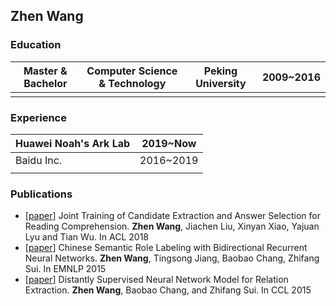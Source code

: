## Zhen Wang
### Education
| Master & Bachelor | Computer Science & Technology | Peking University | 2009\~2016 |
| ------------- | ------------- | ------------- | ------------- |
|||||

### Experience

| Huawei Noah's Ark Lab | 2019\~Now |
| ------------- | ------------- |
| Baidu Inc. | 2016\~2019 |
|||

### Publications

- \[[paper](https://www.aclweb.org/anthology/P18-1159/)\] Joint Training of Candidate Extraction and Answer Selection for Reading Comprehension. **Zhen Wang**, Jiachen Liu, Xinyan Xiao, Yajuan Lyu and Tian Wu. In ACL 2018
- \[[paper](https://www.aclweb.org/anthology/D15-1186/)\] Chinese Semantic Role Labeling with Bidirectional Recurrent Neural Networks. **Zhen Wang**, Tingsong Jiang, Baobao Chang, Zhifang Sui. In EMNLP 2015
- \[[paper](https://link.springer.com/chapter/10.1007/978-3-319-25816-4_21)\] Distantly Supervised Neural Network Model for Relation Extraction. **Zhen Wang**, Baobao Chang, and Zhifang Sui. In CCL 2015
